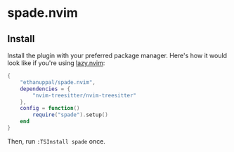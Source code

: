 # spade.nvim

## Install

Install the plugin with your preferred package manager.
Here's how it would look like if you're using [lazy.nvim](https://github.com/folke/lazy.nvim):

```lua
{
    "ethanuppal/spade.nvim",
    dependencies = {
        "nvim-treesitter/nvim-treesitter"
    },
    config = function()
        require("spade").setup()
    end
}
```

Then, run `:TSInstall spade` once.
